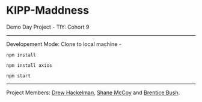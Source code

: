 # KIPP-Maddness
Demo Day Project - TIY: Cohort 9

___

Developement Mode: Clone to local machine - 

```
npm install

npm install axios

npm start
```
___

Project Members: [Drew Hackelman](https://github.com/dhackelman), [Shane McCoy](https://github.com/scmccoy) and [Brentice Bush](https://github.com/brentice). 
